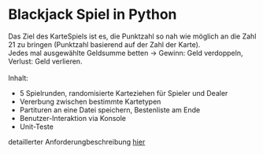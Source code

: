 # Blackjack Spiel in Python
Das Ziel des KarteSpiels ist es, die Punktzahl so nah wie möglich an die Zahl 21 zu bringen (Punktzahl basierend auf der Zahl der Karte). <br/>
Jedes mal ausgewählte Geldsumme betten -> Gewinn: Geld verdoppeln, Verlust: Geld verlieren. <br/><br/>
Inhalt: 
* 5 Spielrunden, randomisierte Karteziehen für Spieler und Dealer
* Vererbung zwischen bestimmte Kartetypen
* Partituren an eine Datei speichern, Bestenliste am Ende
* Benutzer-Interaktion via Konsole
* Unit-Teste

detaillerter Anforderungbeschreibung [hier](https://docs.google.com/document/d/e/2PACX-1vSHhXtZ-3vLxDbk5OoADNY_fxn511fhx4y1wD4VPSbdyLD-SNT2Q0ORaS9h3THuEU4S-S0N7HULYDWN/pub)
